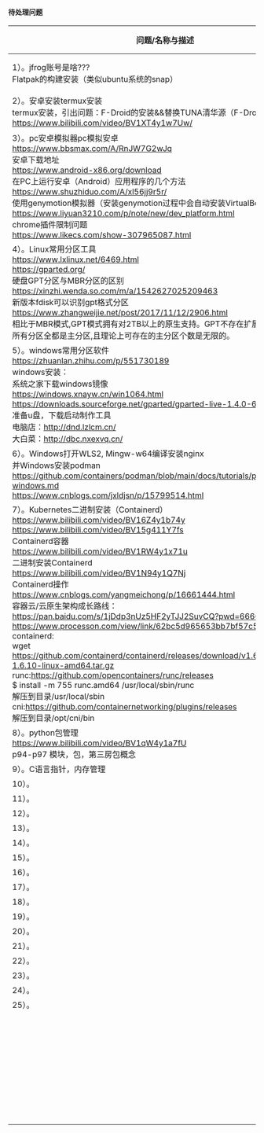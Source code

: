 #### 待处理问题

|问题/名称与描述      |类型      |状态      |
| ---- | ---- | ---- |
| 1）。jfrog账号是啥???<br/>Flatpak的构建安装（类似ubuntu系统的snap） | 运维 | 待处理 |
| 2）。安卓安装termux安装<br/>termux安装，引出问题：F-Droid的安装&&替换TUNA清华源（F-Droid介绍）<br/>https://www.bilibili.com/video/BV1XT4y1w7Uw/ | 安卓 | 待处理 |
| 3）。pc安卓模拟器pc模拟安卓<br/>https://www.bbsmax.com/A/RnJW7G2wJq<br/>安卓下载地址<br/>https://www.android-x86.org/download<br/>在PC上运行安卓（Android）应用程序的几个方法<br/>https://www.shuzhiduo.com/A/xl56jj9r5r/<br/>使用genymotion模拟器（安装genymotion过程中会自动安装VirtualBox）<br/>https://www.liyuan3210.com/p/note/new/dev_platform.html<br/>chrome插件限制问题<br/>https://www.likecs.com/show-307965087.html | 安卓 | 待处理 |
| 4）。Linux常用分区工具<br/>https://www.lxlinux.net/6469.html<br/>https://gparted.org/<br/>硬盘GPT分区与MBR分区的区别<br/>https://xinzhi.wenda.so.com/m/a/1542627025209463<br/>新版本fdisk可以识别gpt格式分区<br/>https://www.zhangweijie.net/post/2017/11/12/2906.html<br/>相比于MBR模式,GPT模式拥有对2TB以上的原生支持。GPT不存在扩展分区和逻辑分区,所有分区全都是主分区,且理论上可存在的主分区个数是无限的。 |      |      |
| 5）。windows常用分区软件<br/>https://zhuanlan.zhihu.com/p/551730189<br/>windows安装：<br/>系统之家下载windows镜像<br/>https://windows.xnayw.cn/win1064.html<br/>https://downloads.sourceforge.net/gparted/gparted-live-1.4.0-6-amd64.iso<br/>准备u盘，下载启动制作工具<br/>电脑店：http://dnd.lzlcm.cn/<br/>大白菜：http://dbc.nxexvq.cn/ |      |      |
| 6）。Windows打开WLS2, Mingw-w64编译安装nginx<br/>并Windows安装podman<br/>https://github.com/containers/podman/blob/main/docs/tutorials/podman-for-windows.md<br/>https://www.cnblogs.com/jxldjsn/p/15799514.html |      |      |
| 7）。Kubernetes二进制安装（Containerd）<br/>https://www.bilibili.com/video/BV16Z4y1b74y<br/>https://www.bilibili.com/video/BV15g411Y7fs<br/>Containerd容器<br/>https://www.bilibili.com/video/BV1RW4y1x71u<br/>二进制安装Containerd<br/>https://www.bilibili.com/video/BV1N94y1Q7Nj<br/>Containerd操作<br/>https://www.cnblogs.com/yangmeichong/p/16661444.html<br/>容器云/云原生架构成长路线：<br/>https://pan.baidu.com/s/1jDdp3nUz5HF2yTJJ2SuvCQ?pwd=6666<br/>https://www.processon.com/view/link/62bc5d965653bb7bf57c5ccd#map  <br/>containerd:<br/>wget https://github.com/containerd/containerd/releases/download/v1.6.10/containerd-1.6.10-linux-amd64.tar.gz<br/>runc:https://github.com/opencontainers/runc/releases<br/>$ install -m 755 runc.amd64 /usr/local/sbin/runc<br/>解压到目录/usr/local/sbin<br/>cni:https://github.com/containernetworking/plugins/releases<br/>解压到目录/opt/cni/bin |      |      |
| 8）。python包管理<br/>https://www.bilibili.com/video/BV1qW4y1a7fU<br/>p94-p97 模块，包，第三房包概念 |      |      |
| 9）。C语言指针，内存管理 |      |      |
| 10）。 |      |      |
| 11）。 |      |      |
| 12）。 |      |      |
| 13）。 |      |      |
| 14）。 |      |      |
| 15）。 |      |      |
| 16）。 |      |      |
| 17）。 |      |      |
| 18）。 |      |      |
| 19）。 |      |      |
| 20）。 |      |      |
| 21）。 |      |      |
| 22）。 |      |      |
| 23）。 |      |      |
| 24）。 |      |      |
| 25）。 |      |      |
|      |      |      |
|      |      |      |
|      |      |      |
|      |      |      |
|      |      |      |
|      |      |      |
|      |      |      |
|      |      |      |
|      |      |      |
|      |      |      |
|      |      |      |
|      |      |      |
|      |      |      |
|      |      |      |
|      |      |      |
|      |      |      |
|      |      |      |
|      |      |      |
|      |      |      |
|      |      |      |
|      |      |      |
|      |      |      |
|      |      |      |
|      |      |      |
|      |      |      |
|      |      |      |
|      |      |      |
|      |      |      |
|      |      |      |
|      |      |      |
|      |      |      |
|      |      |      |
|      |      |      |
|      |      |      |
|      |      |      |
|      |      |      |
|      |      |      |
|      |      |      |

